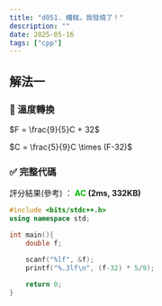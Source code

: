 ```yaml
---
title: "d051. 糟糕，我發燒了！"
description: ""
date: 2025-05-16
tags: ["cpp"]
---
```


## 解法一

### 🔹 溫度轉換

$F = \frac{9}{5}C + 32$

$C = \frac{5}{9}C \times (F-32)$

### ✅ 完整代碼

評分結果(參考) ： **<font color="#00bb00">AC</font> (2ms, 332KB)**

```cpp
#include <bits/stdc++.h>
using namespace std;

int main(){
    double f;

    scanf("%lf", &f);
    printf("%.3lf\n", (f-32) * 5/9);
    
    return 0;
}
```
